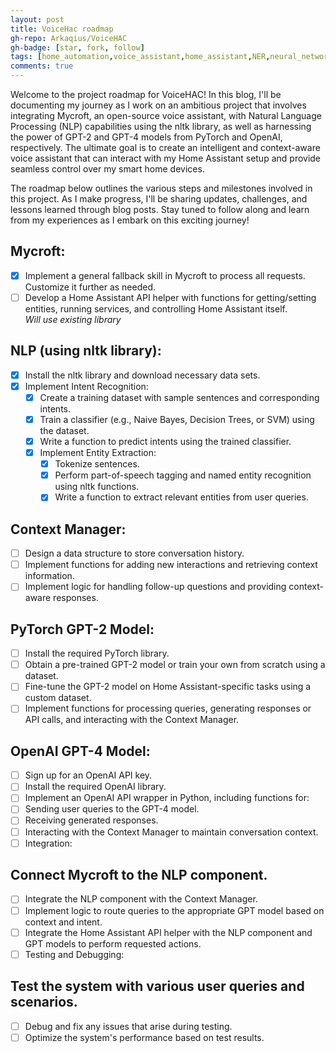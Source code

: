 ```yaml
---
layout: post
title: VoiceHac roadmap
gh-repo: Arkaqius/VoiceHAC
gh-badge: [star, fork, follow]
tags: [home_automation,voice_assistant,home_assistant,NER,neural_networks]
comments: true
---
```


Welcome to the project roadmap for VoiceHAC! In this blog, I'll be documenting my journey as I work on an ambitious project that involves integrating Mycroft, an open-source voice assistant, with Natural Language Processing (NLP) capabilities using the nltk library, as well as harnessing the power of GPT-2 and GPT-4 models from PyTorch and OpenAI, respectively. The ultimate goal is to create an intelligent and context-aware voice assistant that can interact with my Home Assistant setup and provide seamless control over my smart home devices.

The roadmap below outlines the various steps and milestones involved in this project. As I make progress, I'll be sharing updates, challenges, and lessons learned through blog posts. Stay tuned to follow along and learn from my experiences as I embark on this exciting journey!

## Mycroft:  

- [x] Implement a general fallback skill in Mycroft to process all requests. Customize it further as needed.  
- [ ] Develop a Home Assistant API helper with functions for getting/setting entities, running services, and controlling Home Assistant itself.  
    *Will use existing library*  

## NLP (using nltk library):  

- [x] Install the nltk library and download necessary data sets.  
- [x] Implement Intent Recognition:  
    - [x] Create a training dataset with sample sentences and corresponding intents.  
    - [x] Train a classifier (e.g., Naive Bayes, Decision Trees, or SVM) using the dataset.  
    - [x] Write a function to predict intents using the trained classifier.  
    - [x] Implement Entity Extraction:  
        - [x] Tokenize sentences.  
        - [x] Perform part-of-speech tagging and named entity recognition using nltk functions.  
        - [x] Write a function to extract relevant entities from user queries.  

## Context Manager:  

- [ ] Design a data structure to store conversation history.  
- [ ] Implement functions for adding new interactions and retrieving context information.  
- [ ] Implement logic for handling follow-up questions and providing context-aware responses.  

## PyTorch GPT-2 Model:  

- [ ] Install the required PyTorch library.  
- [ ] Obtain a pre-trained GPT-2 model or train your own from scratch using a dataset.  
- [ ] Fine-tune the GPT-2 model on Home Assistant-specific tasks using a custom dataset.  
- [ ] Implement functions for processing queries, generating responses or API calls, and interacting with the Context Manager.  

## OpenAI GPT-4 Model:  

- [ ] Sign up for an OpenAI API key.  
- [ ] Install the required OpenAI library.  
- [ ] Implement an OpenAI API wrapper in Python, including functions for:  
- [ ] Sending user queries to the GPT-4 model.  
- [ ] Receiving generated responses.  
- [ ] Interacting with the Context Manager to maintain conversation context.  
- [ ] Integration:

## Connect Mycroft to the NLP component.
- [ ] Integrate the NLP component with the Context Manager.  
- [ ] Implement logic to route queries to the appropriate GPT model based on context and intent.  
- [ ] Integrate the Home Assistant API helper with the NLP component and GPT models to perform requested actions.  
- [ ] Testing and Debugging:  

## Test the system with various user queries and scenarios.  
- [ ] Debug and fix any issues that arise during testing.  
- [ ] Optimize the system's performance based on test results.  